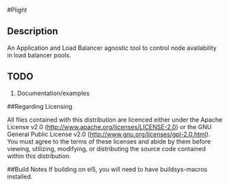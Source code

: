 #Plight

## Description
An Application and Load Balancer agnostic tool to control node availability in load balancer pools.

## TODO
1. Documentation/examples

##Regarding Licensing

All files contained with this distribution are licenced either under the Apache License v2.0 (http://www.apache.org/licenses/LICENSE-2.0) or the GNU General Public License v2.0 (http://www.gnu.org/licenses/gpl-2.0.html). You must agree to the terms of these licenses and abide by them before viewing, utilizing, modifying, or distributing the source code contained within this distribution.



##Build Notes
If building on el5, you will need to have buildsys-macros installed.
